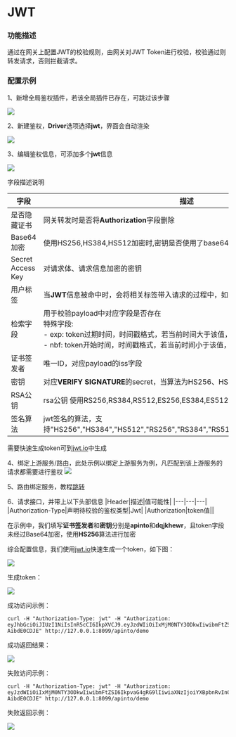 # JWT

### 功能描述

通过在网关上配置JWT的校验规则，由网关对JWT Token进行校验，校验通过则转发请求，否则拦截请求。


### 配置示例
1、新增全局鉴权插件，若该全局插件已存在，可跳过该步骤

![](http://data.eolinker.com/course/CbYNcwya4077c176b6ef26537e7e6f10607f521143b7e62.gif)

2、新建鉴权，**Driver**选项选择**jwt**，界面会自动渲染

![](http://data.eolinker.com/course/ZQk8dHZe8df602131d6e50e336b0c039d434e81d1e871b6.gif)

3、编辑鉴权信息，可添加多个**jwt**信息

![](http://data.eolinker.com/course/G5Zl5m4338648537c0949cb2985bd3e6439f7d96534cd3b.gif)

字段描述说明

| 字段 | 描述                                                        |
|--|-----------------------------------------------------------|
| 是否隐藏证书 | 网关转发时是否将**Authorization**字段删除 |
| Base64加密| 使用HS256,HS384,HS512加密时,密钥是否使用了base64算法进行加密 |
| Secret Access Key | 对请求体、请求信息加密的密钥|
| 用户标签 | 当**JWT**信息被命中时，会将相关标签带入请求的过程中，如：在access日志中打印相关内容 |
| 检索字段| 用于校验payload中对应字段是否存在<br>特殊字段: <br>- exp: token过期时间，时间戳格式，若当前时间大于该值，则鉴权失败<br>- nbf: token开始时间，时间戳格式，若当前时间小于该值，则鉴权失败|
| 证书签发者 | 唯一ID，对应payload的iss字段|
| 密钥| 对应**VERIFY SIGNATURE**的secret，当算法为HS256、HS384、HS512时必填|
| RSA公钥|rsa公钥  使用RS256,RS384,RS512,ES256,ES384,ES512时必填 |
| 签名算法|jwt签名的算法，支持"HS256","HS384","HS512","RS256","RS384","RS512","ES256","ES384","ES512"|

需要快速生成token可到[jwt.io](https://jwt.io)中生成

4、绑定上游服务/路由，此处示例以绑定上游服务为例，凡匹配到该上游服务的请求都需要进行鉴权
![](http://data.eolinker.com/course/AB2b1AI055865a7c82fee1a76222c2a595e5fcfca6c79e8.gif)

5、路由绑定服务，教程[跳转](/docs/dashboard/router/http)

6、请求接口，并带上以下头部信息
|Header|描述|值可能性|
|---|---|---|
|Authorization-Type|声明待校验的鉴权类型|Jwt|
|Authorization|token值||

在示例中，我们填写**证书签发者**和**密钥**分别是**apinto**和**dqjkhewr**，且token字段未经过Base64加密，使用**HS256**算法进行加密

综合配置信息，我们使用[jwt.io](https://jwt.io)快速生成一个token，如下图：

![](http://data.eolinker.com/course/3r3high755d606b57dec3d2decd1076ae8d2f790ed8aab4.png)

生成token：

![](http://data.eolinker.com/course/1wB3cM6d206d877bde4837e5647087cc9f2f134cb6e90e7.png)

成功访问示例：
```shell
curl -H "Authorization-Type: jwt" -H "Authorization: eyJhbGciOiJIUzI1NiIsInR5cCI6IkpXVCJ9.eyJzdWIiOiIxMjM0NTY3ODkwIiwibmFtZSI6IkpvaG4gRG9lIiwiaXNzIjoiYXBpbnRvIn0.8JgmztZ4fyt7earq_gOD0vNYbwnoRrpw-AibdE0CDJE" http://127.0.0.1:8099/apinto/demo
```
成功返回结果：

![](http://data.eolinker.com/course/KAIBzPE525e05e738c414fb4eaeac0d8ecec38a9aee9d20.png)

失败访问示例：
```shell
curl -H "Authorization-Type: jwt" -H "Authorization: eyJzdWIiOiIxMjM0NTY3ODkwIiwibmFtZSI6IkpvaG4gRG9lIiwiaXNzIjoiYXBpbnRvIn0.8JgmztZ4fyt7earq_gOD0vNYbwnoRrpw-AibdE0CDJE" http://127.0.0.1:8099/apinto/demo
```

失败返回示例：

![](http://data.eolinker.com/course/URgmESl4163b1a9e8bc7dee625cac1ffa1ffdc3382b994c.png)
